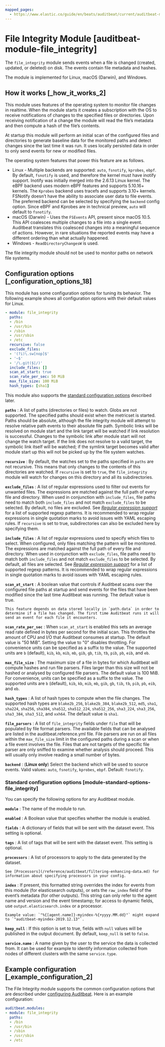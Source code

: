 ```yaml
---
mapped_pages:
  - https://www.elastic.co/guide/en/beats/auditbeat/current/auditbeat-module-file_integrity.html
---
```


# File Integrity Module [auditbeat-module-file_integrity]

The `file_integrity` module sends events when a file is changed (created, updated, or deleted) on disk. The events contain file metadata and hashes.

The module is implemented for Linux, macOS (Darwin), and Windows.


## How it works [_how_it_works_2]

This module uses features of the operating system to monitor file changes in realtime. When the module starts it creates a subscription with the OS to receive notifications of changes to the specified files or directories. Upon receiving notification of a change the module will read the file’s metadata and then compute a hash of the file’s contents.

At startup this module will perform an initial scan of the configured files and directories to generate baseline data for the monitored paths and detect changes since the last time it was run. It uses locally persisted data in order to only send events for new or modified files.

The operating system features that power this feature are as follows.

* Linux - Multiple backends are supported: `auto`, `fsnotify`, `kprobes`, `ebpf`. By default, `fsnotify` is used, and therefore the kernel must have inotify support. Inotify was initially merged into the 2.6.13 Linux kernel. The eBPF backend uses modern eBPF features and supports 5.10.16+ kernels. The `Kprobes` backend uses tracefs and supports 3.10+ kernels. FSNotify doesn’t have the ability to associate user data to file events. The preferred backend can be selected by specifying the `backend` config option. Since eBPF and Kprobes are in technical preview, `auto` will default to `fsnotify`.
* macOS (Darwin) - Uses the `FSEvents` API, present since macOS 10.5. This API coalesces multiple changes to a file into a single event. Auditbeat translates this coalesced changes into a meaningful sequence of actions. However, in rare situations the reported events may have a different ordering than what actually happened.
* Windows - `ReadDirectoryChangesW` is used.

The file integrity module should not be used to monitor paths on network file systems.


## Configuration options [_configuration_options_18]

This module has some configuration options for tuning its behavior. The following example shows all configuration options with their default values for Linux.

```yaml
- module: file_integrity
  paths:
  - /bin
  - /usr/bin
  - /sbin
  - /usr/sbin
  - /etc
  recursive: false
  exclude_files:
  - '(?i)\.sw[nop]$'
  - '~$'
  - '/\.git($|/)'
  include_files: []
  scan_at_start: true
  scan_rate_per_sec: 50 MiB
  max_file_size: 100 MiB
  hash_types: [sha1]
```

This module also supports the [standard configuration options](#module-standard-options-file_integrity) described later.

**`paths`**
:   A list of paths (directories or files) to watch. Globs are not supported. The specified paths should exist when the metricset is started. Paths should be absolute, although the file integrity module will attempt to resolve relative path events to their absolute file path. Symbolic links will be resolved on module start and the link target will be watched if link resolution is successful. Changes to the symbolic link after module start will not change the watch target. If the link does not resolve to a valid target, the symbolic link itself will be watched; if the symlink target becomes valid after module start up this will not be picked up by the file system watches.

**`recursive`**
:   By default, the watches set to the paths specified in `paths` are not recursive. This means that only changes to the contents of this directories are watched. If `recursive` is set to `true`, the `file_integrity` module will watch for changes on this directory and all its subdirectories.

**`exclude_files`**
:   A list of regular expressions used to filter out events for unwanted files. The expressions are matched against the full path of every file and directory. When used in conjunction with `include_files`, file paths need to match both `include_files` and not match `exclude_files` to be selected. By default, no files are excluded. See [*Regular expression support*](/reference/auditbeat/regexp-support.md) for a list of supported regexp patterns. It is recommended to wrap regular expressions in single quotation marks to avoid issues with YAML escaping rules. If `recursive` is set to true, subdirectories can also be excluded here by specifying them.

**`include_files`**
:   A list of regular expressions used to specify which files to select. When configured, only files matching the pattern will be monitored. The expressions are matched against the full path of every file and directory. When used in conjunction with `exclude_files`, file paths need to match both `include_files` and not match `exclude_files` to be selected. By default, all files are selected. See [*Regular expression support*](/reference/auditbeat/regexp-support.md) for a list of supported regexp patterns. It is recommended to wrap regular expressions in single quotation marks to avoid issues with YAML escaping rules.

**`scan_at_start`**
:   A boolean value that controls if Auditbeat scans over the configured file paths at startup and send events for the files that have been modified since the last time Auditbeat was running. The default value is true.

    This feature depends on data stored locally in `path.data` in order to determine if a file has changed. The first time Auditbeat runs it will send an event for each file it encounters.


**`scan_rate_per_sec`**
:   When `scan_at_start` is enabled this sets an average read rate defined in bytes per second for the initial scan. This throttles the amount of CPU and I/O that Auditbeat consumes at startup. The default value is "50 MiB". Setting the value to "0" disables throttling. For convenience units can be specified as a suffix to the value. The supported units are `b` (default), `kib`, `kb`, `mib`, `mb`, `gib`, `gb`, `tib`, `tb`, `pib`, `pb`, `eib`, and `eb`.

**`max_file_size`**
:   The maximum size of a file in bytes for which Auditbeat will compute hashes and run file parsers. Files larger than this size will not be hashed or analysed by configured file parsers. The default value is 100 MiB. For convenience, units can be specified as a suffix to the value. The supported units are `b` (default), `kib`, `kb`, `mib`, `mb`, `gib`, `gb`, `tib`, `tb`, `pib`, `pb`, `eib`, and `eb`.

**`hash_types`**
:   A list of hash types to compute when the file changes. The supported hash types are `blake2b_256`, `blake2b_384`, `blake2b_512`, `md5`, `sha1`, `sha224`, `sha256`, `sha384`, `sha512`, `sha512_224`, `sha512_256`, `sha3_224`, `sha3_256`, `sha3_384`, `sha3_512`, and `xxh64`. The default value is `sha1`.

**`file_parsers`**
:   A list of `file_integrity` fields under `file` that will be populated by file format parsers. The available fields that can be analysed are listed in the auditbeat.reference.yml file. File parsers are run on all files within the `max_file_size` limit in the configured paths during a scan or when a file event involves the file. Files that are not targets of the specific file parser are only sniffed to examine whether analysis should proceed. This will usually only involve reading a small number of bytes.

**`backend`**
:   (**Linux only**) Select the backend which will be used to source events. Valid values: `auto`, `fsnotify`, `kprobes`, `ebpf`. Default: `fsnotify`.


### Standard configuration options [module-standard-options-file_integrity]

You can specify the following options for any Auditbeat module.

**`module`**
:   The name of the module to run.

**`enabled`**
:   A Boolean value that specifies whether the module is enabled.

**`fields`**
:   A dictionary of fields that will be sent with the dataset event. This setting is optional.

**`tags`**
:   A list of tags that will be sent with the dataset event. This setting is optional.

**`processors`**
:   A list of processors to apply to the data generated by the dataset.

    See [Processors](/reference/auditbeat/filtering-enhancing-data.md) for information about specifying processors in your config.


**`index`**
:   If present, this formatted string overrides the index for events from this module (for elasticsearch outputs), or sets the `raw_index` field of the event’s metadata (for other outputs). This string can only refer to the agent name and version and the event timestamp; for access to dynamic fields, use `output.elasticsearch.index` or a processor.

    Example value: `"%{[agent.name]}-myindex-%{+yyyy.MM.dd}"` might expand to `"auditbeat-myindex-2019.12.13"`.


**`keep_null`**
:   If this option is set to true, fields with `null` values will be published in the output document. By default, `keep_null` is set to `false`.

**`service.name`**
:   A name given by the user to the service the data is collected from. It can be used for example to identify information collected from nodes of different clusters with the same `service.type`.


## Example configuration [_example_configuration_2]

The File Integrity module supports the common configuration options that are described under [configuring Auditbeat](/reference/auditbeat/configuration-auditbeat.md). Here is an example configuration:

```yaml
auditbeat.modules:
- module: file_integrity
  paths:
  - /bin
  - /usr/bin
  - /sbin
  - /usr/sbin
  - /etc
```

